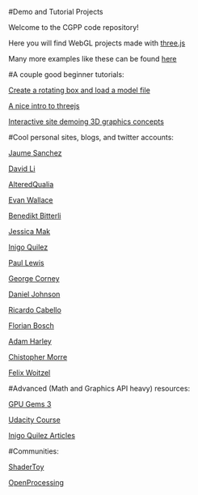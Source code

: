#Demo and Tutorial Projects

Welcome to the CGPP code repository!

Here you will find WebGL projects made with [three.js](https://threejs.org/)

Many more examples like these can be found [here](https://threejs.org/examples)
  
#A couple good beginner tutorials:

[Create a rotating box and load a model file](https://dinosaurscode.xyz/tutorials/2016/07/15/three-js-tutorial-for-beginners/)

[A nice intro to threejs](https://aerotwist.com/tutorials/getting-started-with-three-js/)

[Interactive site demoing 3D graphics concepts](http://www.dimroc.com/reveal.js-threejs/)


#Cool personal sites, blogs, and twitter accounts:

[Jaume Sanchez](https://www.clicktorelease.com/)

[David Li](http://david.li)

[AlteredQualia](http://alteredqualia.com/)

[Evan Wallace](http://madebyevan.com/)

[Benedikt Bitterli](https://benedikt-bitterli.me/)

[Jessica Mak](https://twitter.com/mango_lychee)

[Inigo Quilez](http://www.iquilezles.org/)

[Paul Lewis](https://aerotwist.com)

[George Corney](https://twitter.com/haxiomic)

[Daniel Johnson](http://www.hexahedria.com/experiments/)

[Ricardo Cabello](http://mrdoob.com)

[Florian Bosch](https://twitter.com/pyalot)

[Adam Harley](http://scs.ryerson.ca/~aharley/vis/conv/)

[Chistopher Morre](http://christopheremoore.net/home.lua)

[Felix Woitzel](https://twitter.com/flexi23)


#Advanced (Math and Graphics API heavy) resources: 

[GPU Gems 3](https://developer.nvidia.com/gpugems/GPUGems3/gpugems3_pref01.html)

[Udacity Course](https://www.udacity.com/course/interactive-3d-graphics--cs291)

[Inigo Quilez Articles](http://www.iquilezles.org/www/index.htm)


#Communities: 

[ShaderToy](https://www.shadertoy.com/)

[OpenProcessing](https://www.openprocessing.org/)
  
